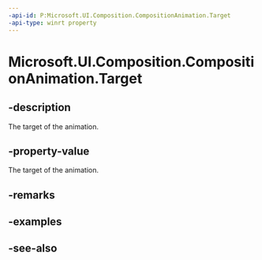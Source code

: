```yaml
---
-api-id: P:Microsoft.UI.Composition.CompositionAnimation.Target
-api-type: winrt property
---
```


<!-- Property syntax
public string Target { get;  set; }
-->

# Microsoft.UI.Composition.CompositionAnimation.Target

## -description
The target of the animation.

## -property-value
The target of the animation.

## -remarks

## -examples

## -see-also
